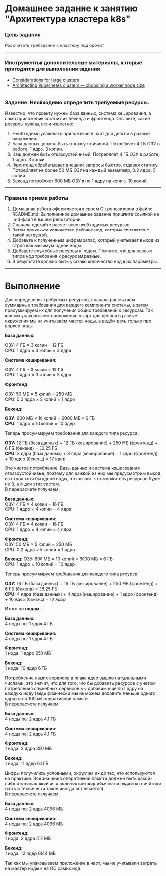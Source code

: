 # Домашнее задание к занятию "Архитектура кластера k8s"

### Цель задания

Рассчитать требования к кластеру под проект   

------

### Инструменты/ дополнительные материалы, которые пригодятся для выполнения задания

- [Considerations for large clusters](https://kubernetes.io/docs/setup/best-practices/cluster-large/)
- [Architecting Kubernetes clusters — choosing a worker node size](https://learnk8s.io/kubernetes-node-size)

------

### Задание. Необходимо определить требуемые ресурсы. 
Известно, что проекту нужны база данных, система кеширования, а само приложение состоит из бекенда и фронтенда. Опишите, какие ресурсы нужны, если известно:

1. Необходимо упаковать приложение в чарт для деплоя в разные окружения. 
2. База данных должна быть отказоустойчивой. Потребляет 4 ГБ ОЗУ в работе, 1 ядро. 3 копии. 
3. Кэш должен быть отказоустойчивый. Потребляет 4 ГБ ОЗУ в работе, 1 ядро. 3 копии. 
4. Фронтенд обрабатывает внешние запросы быстро, отдавая статику. Потребляет не более 50 МБ ОЗУ на каждый экземпляр, 0.2 ядра. 5 копий. 
5. Бекенд потребляет 600 МБ ОЗУ и по 1 ядру на копию. 10 копий.

----

### Правила приема работы

1. Домашняя работа оформляется в своем Git репозитории в файле README.md. Выполненное домашнее задание пришлите ссылкой на .md-файл в вашем репозитории.
2. Сначала сделайте расчет всех необходимых ресурсов 
3. Затем прикиньте количество рабочих нод, которые справятся с такой нагрузкой. 
4. Добавьте к полученным цифрам запас, который учитывает выход из строя как минимум одной ноды. 
5. Добавьте служебные ресурсы к нодам. Помните, что для разных типов нод требовния к ресурсам разные. 
6. В результате должно быть указано количество нод и их параметры.

----
# Выполнение  

Для определения требуемых ресурсов, сначала рассчитаем суммарные требования для каждого компонента системы, а затем просуммируем их для получения общих требований к ресурсам. Так как мы упаковываем приложение в чарт для деплоя в разные окружения мы не учитываем мастер ноды, а ведём речь только про воркер ноды.  

**База данных:**  

ОЗУ: 4 ГБ × 3 копии = 12 ГБ  
CPU: 1 ядро × 3 копии = 3 ядра

**Система кеширования:**

ОЗУ: 4 ГБ × 3 копии = 12 ГБ  
CPU: 1 ядро × 3 копии = 3 ядра

**Фронтенд**:

ОЗУ: 50 МБ × 5 копий = 250 МБ  
CPU: 0.2 ядра × 5 копий = 1 ядро

**Бекенд**:

**ОЗУ**: 600 МБ × 10 копий = 6000 МБ = 6 ГБ  
**CPU**: 1 ядро × 10 копий = 10 ядер

Теперь просуммируем требования для каждого типа ресурса:

**ОЗУ:** 12 ГБ (база данных) + 12 ГБ (кеширование) + 250 МБ (фронтенд) + 6 ГБ (бекенд) = 30.25 ГБ  
**CPU:** 3 ядра (база данных) + 3 ядра (кеширование) + 1 ядро (фронтенд) + 10 ядер (бекенд) = 17 ядер  

Это чистое потребление. Базы данных и система кеширования отказоустойчивые, поэтому для каждой из них мы предусмотрим выход из строя хотя бы одной ноды, это значит, что множитель ресурсов будет не 3, а 4 для этих систем.  
В перерасчете получаем:

**База данных**:  
ОЗУ: 4 ГБ × 4 копии = 16 ГБ  
CPU: 1 ядро × 4 копии = 4 ядра  

**Система кеширования**:  
ОЗУ: 4 ГБ × 4 копии = 16 ГБ  
CPU: 1 ядро × 4 копии = 4 ядра  

**Фронтенд**:  
ОЗУ: 50 МБ × 5 копий = 250 МБ  
CPU: 0.2 ядра × 5 копий = 1 ядро  

**Бекенд**:
ОЗУ: 600 МБ × 10 копий = 6000 МБ = 6 ГБ  
CPU: 1 ядро × 10 копий = 10 ядер  

Теперь просуммируем требования для каждого типа ресурса:  

**ОЗУ:** 16 ГБ (база данных) + 16 ГБ (кеширование) + 250 МБ (фронтенд) + 6 ГБ (бекенд) = 38.25 ГБ  
**CPU:** 4 ядра (база данных) + 4 ядра (кеширование) + 1 ядро (фронтенд) + 10 ядер (бекенд) = 19 ядер  

Итого по **нодам**:  

**База данных:**  
4 ноды по: 1 ядро 4 ГБ  

**Система кеширования:**  
4 ноды по: 1 ядро 4 ГБ  

**Фронтенд**:  
1 нода: 1 ядро 250 МБ  

**Бекенд**:  
1 нода: 10 ядер 6 ГБ  

Потребление наших сервисов в плане ядер вышло натуральными числами, это значит, что для того, что бы добавить ресурсов с учетом потребления служебных сервисов мы добавим ещё по 1 ядру на каждую ноду (ведь физически мы не можем добавить меньше одного ядра) и по 100 мб оперативной памяти.  
В перерасчете получаем:  

**База данных**:  
4 ноды по: 2 ядра 4.1 ГБ  

**Система кеширования**:  
4 ноды по: 2 ядра 4.1 ГБ  

**Фронтенд**:  
1 нода: 2 ядра 350 МБ  

**Бекенд**:  
1 нода: 11 ядер 6.1 ГБ  

Цифры получились условными, округлим их до тех, что используются на практике. Все значения оперативной памяти должны быть какой-либо степенью двойки, а количество ядер обычно не подаётся нечётное (хоть и технически такое иногда встречается).  
В перерасчете получаем:  

**База данных**:  
4 ноды по: 2 ядра 4096 МБ  

**Система кеширования**:  
4 ноды по: 2 ядра 4096 МБ  

**Фронтенд**:  
1 нода: 2 ядра 512 МБ  

**Бекенд**:  
1 нода: 12 ядер 6144 МБ  

Так как мы упаковываем приложение в чарт, мы не учитывали затраты на мастер ноды и на ОС самих нод.


